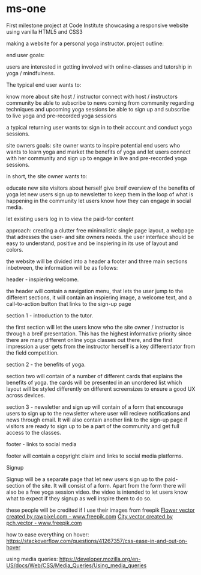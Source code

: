 # ms-one
First milestone project at Code Institute showcasing a responsive website using vanilla HTML5 and CSS3

making a website for a personal yoga instructor. 
project outline:

end user goals:

users are interested in getting involved with online-classes and tutorship in yoga / mindfulness.

The typical end user wants to:

 know more about site host / instructor
 connect with host / instructors community
 be able to subscribe to news coming from community regarding techniques and upcoming yoga sessions
 be able to sign up and subscribe to live yoga and pre-recorded yoga sessions

a typical returning user wants to:
sign in to their account and conduct yoga sessions.

site owners goals:
site owner wants to inspire potential end users who wants to learn yoga and market the benefits of yoga and let users connect with her community and sign up to engage in live and pre-recorded yoga sessions.

in short, the site owner wants to:

educate new site visitors about herself
give breif overview of the benefits of yoga
let new users sign up to newsletter to keep them in the loop of what is happening in the community
let users know how they can engage in social media.

let existing users log in to view the paid-for content


approach: 
creating a clutter free minimalistic single page layout, a webpage that adresses the user- and site owners needs. 
the user interface should be easy to understand, positive and be inspiering in its use of layout and colors.

the website will be divided into a header a footer and three main sections inbetween, the information will be as follows:

header - inspiering welcome.

the header will contain a navigation menu, that lets the user jump to the different sections,
it will contain an inspiering image, a welcome text, and a call-to-action button that links to the sign-up page


section 1 - introduction to the tutor.

the first section will let the users know who the site owner / instructor is through a breif presentation. 
This has the highest informative priority since there are many different online yoga classes out there, and the first impression a user gets from the instructor herself is a key differentiator from the field competition.


section 2 - the benefits of yoga.

section two will contain of a number of different cards that explains the benefits of yoga.
the cards will be presented in an unordered list which layout will be styled differently on different screensizes to ensure a good UX across devices.


section 3 - newsletter and sign up
will contain of a form that encourage users to sign up to the newsletter where user will recieve notifications and news through email.
It will also contain another link to the sign-up page if visitors are ready to sign up to be a part of the community and get full access to the classes.


footer - links to social media

footer will contain a copyright claim and links to social media platforms. 


Signup 

Signup will be a separate page that let new users sign up to the paid-section of the site. It will consist of a form. 
Apart from the form there will also be a free yoga session video. the video is intended to let users know what to expect if they signup as well inspire them to do so. 



these people will be credited if I use their images from freepik
<a href='https://www.freepik.com/vectors/flower'>Flower vector created by rawpixel.com - www.freepik.com</a>
<a href='https://www.freepik.com/vectors/city'>City vector created by pch.vector - www.freepik.com</a>

how to ease everything on hover:
https://stackoverflow.com/questions/41267357/css-ease-in-and-out-on-hover

using media queries:
https://developer.mozilla.org/en-US/docs/Web/CSS/Media_Queries/Using_media_queries